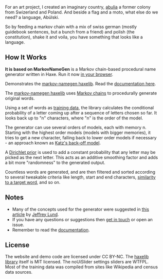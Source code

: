 For an art project, I created an imaginary country, [abulia](https://abulia.online) a former colony from Swizerland and Poland.
And beside a flag and a moto, what else do we need? a language, Abülski.

So by feeding a markov chain with a mix of swiss german (mostly guidebook sentences, but a bunch from a friend) and polish (the constitution), shake it and voila, you have something that looks like a language.




## How It Works

**It is based on MarkovNameGen** is a Markov chain-based procedural name generator written in Haxe. Run it now [in your browser](http://www.samcodes.co.uk/project/markov-namegen/).


Demonstrates the [markov-namegen haxelib](http://lib.haxe.org/p/markov-namegen). Read the [documentation here](http://tw1ddle.github.io/MarkovNameGenerator/).

The [markov-namegen haxelib](http://lib.haxe.org/p/markov-namegen) uses [Markov chains](https://en.wikipedia.org/wiki/Markov_chain) to procedurally generate original words.

Using a set of words as [training data](https://en.wikipedia.org/wiki/Machine_learning), the library calculates the conditional probability of a letter coming up after a sequence of letters chosen so far. It looks back up to "n" characters, where "n" is the order of the model.

The generator can use several orders of models, each with memory n. Starting with the highest order models (models with bigger memories), it tries to get a new character, falling back to lower order models if necessary - an approach known as [Katz's back-off model](https://en.wikipedia.org/wiki/Katz%27s_back-off_model).

A [Dirichlet prior](https://en.wikipedia.org/wiki/Dirichlet_distribution#Special_cases) is used to add a constant probability that any letter may be picked as the next letter. This acts as an additive smoothing factor and adds a bit more "randomness" to the generated output.

Countless words are generated, and are then filtered and sorted according to several tweakable criteria like length, start and end characters, [similarity to a target word](https://en.wikipedia.org/wiki/Levenshtein_distance), and so on.

## Notes
* Many of the concepts used for the generator were suggested in [this article](http://www.roguebasin.com/index.php?title=Names_from_a_high_order_Markov_Process_and_a_simplified_Katz_back-off_scheme) by [Jeffrey Lund](https://github.com/jlund3).
* If you have any questions or suggestions then [get in touch](http://samcodes.co.uk/contact) or open an issue.
* Remember to read the [documentation](http://tw1ddle.github.io/MarkovNameGenerator/).

## License
The website and demo code are licensed under CC BY-NC. The [haxelib library](http://lib.haxe.org/p/markov-namegen/) itself is MIT licensed. The noUiSlider settings sliders are WTFPL. Most of the training data was compiled from sites like Wikipedia and census data sources.

